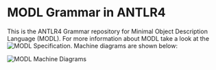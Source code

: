 # MODL Grammar in ANTLR4
This is the ANTLR4 Grammar repository for Minimal Object Description Language (MODL). For more information about MODL take a look at the ![MODL Specification](http://www.modl.uk/specification). Machine diagrams are shown below:

![MODL Machine Diagrams](http://modl.uk/images/machine-diagrams-big.png)
